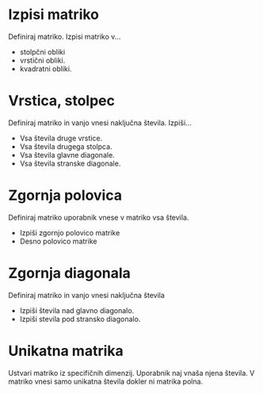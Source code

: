 # Izpisi matriko
Definiraj matriko. Izpisi matriko v...
 * stolpčni obliki
 * vrstični obliki.
 * kvadratni obliki.

# Vrstica, stolpec
Definiraj matriko in vanjo vnesi naključna števila.
Izpiši...
* Vsa števila druge vrstice.
* Vsa števila drugega stolpca.
* Vsa števila glavne diagonale.
* Vsa števila stranske diagonale.

# Zgornja polovica
Definiraj matriko uporabnik vnese v matriko vsa števila.
* Izpiši zgornjo polovico matrike
* Desno polovico matrike

# Zgornja diagonala
Definiraj matriko in vanjo vnesi naključna števila
* Izpiši števila nad glavno diagonalo.
* Izpiši stevila pod stransko diagonalo.

# Unikatna matrika
Ustvari matriko iz specifičnih dimenzij. Uporabnik naj vnaša njena števila.
V matriko vnesi samo unikatna števila dokler ni matrika polna.
